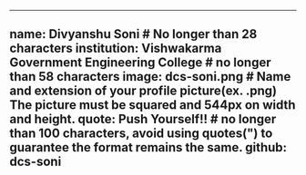 ---
name: Divyanshu Soni # No longer than 28 characters
institution: Vishwakarma Government Engineering College # no longer than 58 characters
image: dcs-soni.png # Name and extension of your profile picture(ex. <YOUR-USERNAME>.png) The picture must be squared and 544px on width and height.
quote: Push Yourself!! # no longer than 100 characters, avoid using quotes(") to guarantee the format remains the same.
github: dcs-soni
------
